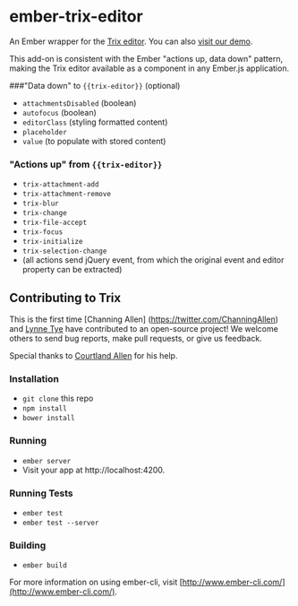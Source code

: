 # ember-trix-editor

An Ember wrapper for the [Trix editor](https://github.com/basecamp/trix).
You can also [visit our demo](https://lynnetye.github.io/ember-trix-editor/).

This add-on is consistent with the Ember "actions up, data down" pattern, making
the Trix editor available as a component in any Ember.js application.

###"Data down" to `{{trix-editor}}` (optional)
* `attachmentsDisabled` (boolean)
* `autofocus` (boolean)
* `editorClass` (styling formatted content)
* `placeholder`
* `value` (to populate with stored content)

### "Actions up" from `{{trix-editor}}`
* `trix-attachment-add`
* `trix-attachment-remove`
* `trix-blur`
* `trix-change`
* `trix-file-accept`
* `trix-focus`
* `trix-initialize`
* `trix-selection-change`
* (all actions send jQuery event, from which the original event and editor
property can be extracted)

## Contributing to Trix
This is the first time [Channing Allen] (https://twitter.com/ChanningAllen) and [Lynne Tye](https://twitter.com/lynnetye)
have contributed to an open-source project! We welcome others to send bug reports,
make pull requests, or give us feedback.

Special thanks to [Courtland Allen](https://twitter.com/csallen) for his help.

### Installation

* `git clone` this repo
* `npm install`
* `bower install`

### Running

* `ember server`
* Visit your app at http://localhost:4200.

### Running Tests

* `ember test`
* `ember test --server`

### Building

* `ember build`

For more information on using ember-cli, visit [http://www.ember-cli.com/](http://www.ember-cli.com/).
